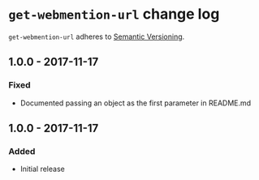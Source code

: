 # `get-webmention-url` change log

`get-webmention-url` adheres to [Semantic Versioning](http://semver.org/).

## 1.0.0 - 2017-11-17

### Fixed

* Documented passing an object as the first parameter in README.md

## 1.0.0 - 2017-11-17

### Added

* Initial release
